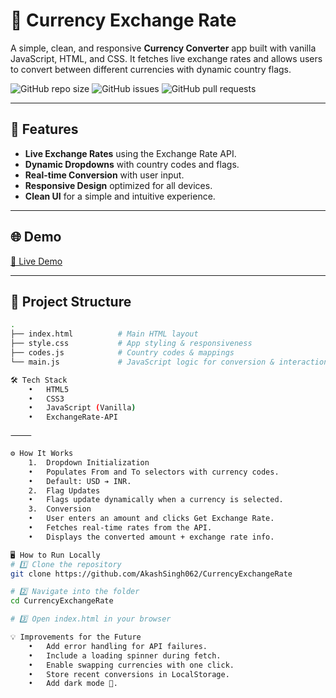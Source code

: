 # 💱 Currency Exchange Rate

A simple, clean, and responsive **Currency Converter** app built with vanilla JavaScript, HTML, and CSS. It fetches live exchange rates and allows users to convert between different currencies with dynamic country flags.

![GitHub repo size](https://img.shields.io/github/repo-size/AkashSingh062/CurrencyExchangeRate)
![GitHub issues](https://img.shields.io/github/issues/AkashSingh062/CurrencyExchangeRate)
![GitHub pull requests](https://img.shields.io/github/issues-pr/AkashSingh062/CurrencyExchangeRate)

---

## 🚀 Features

- **Live Exchange Rates** using the Exchange Rate API.
- **Dynamic Dropdowns** with country codes and flags.
- **Real-time Conversion** with user input.
- **Responsive Design** optimized for all devices.
- **Clean UI** for a simple and intuitive experience.

---

## 🌐 Demo

[🔗 Live Demo](#) <!-- Add your deployment link here -->

---

## 📂 Project Structure

```bash
.
├── index.html          # Main HTML layout
├── style.css           # App styling & responsiveness
├── codes.js            # Country codes & mappings
└── main.js             # JavaScript logic for conversion & interactions

🛠️ Tech Stack
	•	HTML5
	•	CSS3
	•	JavaScript (Vanilla)
	•	ExchangeRate-API

⸻

⚙️ How It Works
	1.	Dropdown Initialization
	•	Populates From and To selectors with currency codes.
	•	Default: USD ➔ INR.
	2.	Flag Updates
	•	Flags update dynamically when a currency is selected.
	3.	Conversion
	•	User enters an amount and clicks Get Exchange Rate.
	•	Fetches real-time rates from the API.
	•	Displays the converted amount + exchange rate info.

🖥️ How to Run Locally
# 1️⃣ Clone the repository
git clone https://github.com/AkashSingh062/CurrencyExchangeRate

# 2️⃣ Navigate into the folder
cd CurrencyExchangeRate

# 3️⃣ Open index.html in your browser

💡 Improvements for the Future
	•	Add error handling for API failures.
	•	Include a loading spinner during fetch.
	•	Enable swapping currencies with one click.
	•	Store recent conversions in LocalStorage.
	•	Add dark mode 🌙.
